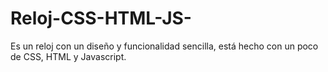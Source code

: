 # Reloj-CSS-HTML-JS-
Es un reloj con un diseño y funcionalidad sencilla, está hecho con un poco de CSS, HTML y Javascript.
